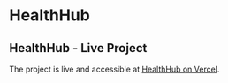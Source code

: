 # HealthHub

## HealthHub - Live Project

The project is live and accessible at [HealthHub on Vercel](https://health-hub-git-main-maluba-mulebis-projects.vercel.app/login.html).
